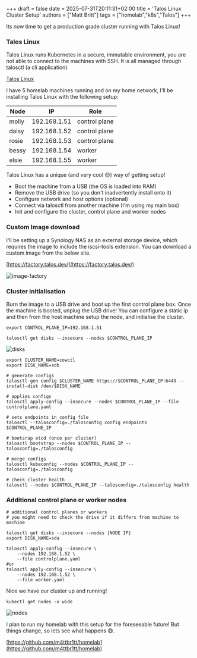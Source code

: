 +++
draft = false
date = 2025-07-31T20:11:31+02:00
title = 'Talos Linux Cluster Setup'
authors = ["Matt Britt"]
tags = ["homelab","k8s","Talos"]
+++


Its now time to get a production grade cluster running with Talos Linux!

<!--more-->

### Talos Linux

Talos Linux runs Kubernetes in a secure, immutable environment, you are not able to connect to the machines with SSH. It is all managed through talosctl (a cli application)

[Talos Linux](https://www.talos.dev/)

I have 5 homelab machines running and on my home network, I'll be installing Talos Linux with the following setup:

| Node  | IP           | Role          |
| ----- | ------------ | ------------- |
| molly | 192.168.1.51 | control plane |
| daisy | 192.168.1.52 | control plane |
| rosie | 192.168.1.53 | control plane |
| bessy | 192.168.1.54 | worker        |
| elsie | 192.168.1.55 | worker        |

Talos Linux has a unique (and very cool 😍) way of getting setup!

- Boot the machine from a USB (the OS is loaded into RAM)
- Remove the USB drive (so you don't inadvertently install onto it)
- Configure network and host options (optional)
- Connect via talosctl from another machine (I'm using my main box)
- Init and configure the cluster, control plane and worker nodes

### Custom Image download

I'll be setting up a Synology NAS as an external storage device, which requires the image to include the iscsi-tools extension. You can download a custom image from the below site.

[https://factory.talos.dev/](https://factory.talos.dev/)

![image-factory](/posts/talos-cluster-setup/imagefactory.png)

### Cluster initialisation

Burn the image to a USB drive and boot up the first control plane box. Once the machine is booted, unplug the USB drive! You can configure a static ip and then from the host machine setup the node, and initialise the cluster.

```shell
export CONTROL_PLANE_IP=192.168.1.51   
```

```shell
talosctl get disks --insecure --nodes $CONTROL_PLANE_IP
```

![disks](/posts/talos-cluster-setup/disks.png)

```shell
export CLUSTER_NAME=cowctl
export DISK_NAME=sdb
```

```shell
# generate configs 
talosctl gen config $CLUSTER_NAME https://$CONTROL_PLANE_IP:6443 --install-disk /dev/$DISK_NAME
```

```shell
# applies configs
talosctl apply-config --insecure --nodes $CONTROL_PLANE_IP --file controlplane.yaml
```

```shell
# sets endpoints in config file
talosctl --talosconfig=./talosconfig config endpoints $CONTROL_PLANE_IP
```

```shell
# bootsrap etcd (once per cluster)
talosctl bootstrap --nodes $CONTROL_PLANE_IP --talosconfig=./talosconfig
```

```shell
# merge configs
talosctl kubeconfig --nodes $CONTROL_PLANE_IP --talosconfig=./talosconfig
```

```shell
# check cluster health
talosctl --nodes $CONTROL_PLANE_IP --talosconfig=./talosconfig health
```

### Additional control plane or worker nodes

```shell
# additional control planes or workers
# you might need to check the drive if it differs from machine to machine

talosctl get disks --insecure --nodes [NODE IP]
export DISK_NAME=sda

talosctl apply-config --insecure \
    --nodes 192.168.1.52 \
    --file controlplane.yaml
#or 
talosctl apply-config --insecure \
    --nodes 192.168.1.52 \
    --file worker.yaml
```

Nice we have our cluster up and running!

```shell
kubectl get nodes -o wide

```

![nodes](/posts/talos-cluster-setup/talosnodes.png)

I plan to run my homelab with this setup for the foreseeable future! But things change, so lets see what happens 😅.

[https://github.com/m4ttbr1tt/homelab](https://github.com/m4ttbr1tt/homelab)
